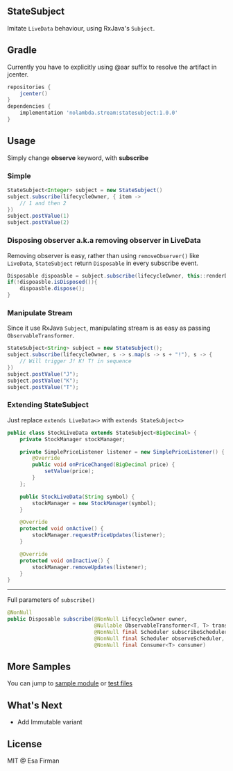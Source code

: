 ## StateSubject

Imitate `LiveData` behaviour, using RxJava's `Subject`.

## Gradle

Currently you have to explicitly using @aar suffix to resolve the artifact in jcenter.

```groovy
repositories {
    jcenter()
}
dependencies {
    implementation 'nolambda.stream:statesubject:1.0.0'
}
```

## Usage

Simply change **observe** keyword, with **subscribe**

### Simple

```java
StateSubject<Integer> subject = new StateSubject()
subject.subscribe(lifecycleOwner, { item ->
    // 1 and then 2
})
subject.postValue(1)
subject.postValue(2)
```

### Disposing observer a.k.a removing observer in LiveData

Removing observer is easy, rather than using `removeObserver()` like `LiveData`, `StateSubject` return `Disposable` in every subscribe event.

```java
Disposable dispoasble = subject.subscribe(lifecycleOwner, this::renderData);
if(!dispoasble.isDisposed()){
    dispoasble.dispose();
}
```

### Manipulate Stream

Since it use RxJava `Subject`, manipulating stream is as easy as passing `ObservableTransformer`.

```java
StateSubject<String> subject = new StateSubject();
subject.subscribe(lifecycleOwner, s -> s.map(s -> s + "!"), s -> {
    // Will trigger J! K! T! in sequence
})
subject.postValue("J");
subject.postValue("K");
subject.postValue("T");
```

### Extending StateSubject 

Just replace `extends LiveData<>` with `extends StateSubject<>`

```java
public class StockLiveData extends StateSubject<BigDecimal> {
    private StockManager stockManager;

    private SimplePriceListener listener = new SimplePriceListener() {
        @Override
        public void onPriceChanged(BigDecimal price) {
            setValue(price);
        }
    };

    public StockLiveData(String symbol) {
        stockManager = new StockManager(symbol);
    }

    @Override
    protected void onActive() {
        stockManager.requestPriceUpdates(listener);
    }

    @Override
    protected void onInactive() {
        stockManager.removeUpdates(listener);
    }
}
```

---

Full parameters of `subscribe()`

```java
@NonNull
public Disposable subscribe(@NonNull LifecycleOwner owner,
                            @Nullable ObservableTransformer<T, T> transformer,
                            @NonNull final Scheduler subscribeScheduler,
                            @NonNull final Scheduler observeScheduler,
                            @NonNull final Consumer<T> consumer)
```

## More Samples 

You can jump to [sample module](https://github.com/esafirm/StateSubject/tree/master/sample) or [test files](https://github.com/esafirm/StateSubject/tree/master/library/src/test/java/nolambda/statesubject)

## What's Next

* Add Immutable variant

## License

MIT @ Esa Firman
